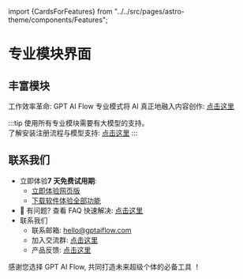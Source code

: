 import {CardsForFeatures} from "../../src/pages/astro-theme/components/Features";

# 专业模块界面

## 丰富模块

工作效率革命: GPT AI Flow 专业模式将 AI 真正地融入内容创作: [点击这里](/docs/intro/how-professional-mode-of-ai-flow-revolutionizes-content-creation)

<CardsForFeatures />

:::tip
使用所有专业模块需要有大模型的支持。  
了解安装注册流程与模型支持: [点击这里](../2-proudct/1-installation-and-registration-process.md)
:::

## 联系我们

- 立即体验**7 天免费试用期**:
  - [立即体验网页版](https://www.app.gptaiflow.com/login)
  - [下载软件体验全部功能](/download)
- 💬 有问题? 查看 FAQ 快速解决: [点击这里](/docs/proudct/gpt-ai-flow-guide-and-faq)
- 联系我们
  - 联系邮箱: hello@gptaiflow.com
  - 加入交流群: [点击这里](/communication-group)
  - 产品反馈: [点击这里](https://wj.qq.com/s2/13154598/1770/)

感谢您选择 GPT AI Flow, 共同打造未来超级个体的必备工具 ！
